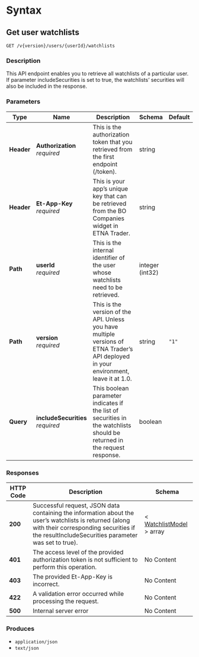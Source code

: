 # Syntax

## Get user watchlists

```
GET /v{version}/users/{userId}/watchlists
```

### Description

This API endpoint enables you to retrieve all watchlists of a particular user. If parameter includeSecurities is set to true, the watchlists’ securities will also be included in the response.

### Parameters

| Type       | Name                                                             | Description                                                                                                                           | Schema          | Default |
| ---------- | ---------------------------------------------------------------- | ------------------------------------------------------------------------------------------------------------------------------------- | --------------- | ------- |
| **Header** | <p><strong>Authorization</strong>  <br><em>required</em></p>     | This is the authorization token that you retrieved from the first endpoint (/token).                                                  | string          |         |
| **Header** | <p><strong>Et-App-Key</strong>  <br><em>required</em></p>        | This is your app’s unique key that can be retrieved from the BO Companies widget in ETNA Trader.                                      | string          |         |
| **Path**   | <p><strong>userId</strong>  <br><em>required</em></p>            | This is the internal identifier of the user whose watchlists need to be retrieved.                                                    | integer (int32) |         |
| **Path**   | <p><strong>version</strong>  <br><em>required</em></p>           | This is the version of the API. Unless you have multiple versions of ETNA Trader’s API deployed in your environment, leave it at 1.0. | string          | `"1"`   |
| **Query**  | <p><strong>includeSecurities</strong>  <br><em>required</em></p> | This boolean parameter indicates if the list of securities in the watchlists should be returned in the request response.              | boolean         |         |

### Responses

| HTTP Code | Description                                                                                                                                                                                            | Schema                                                                      |
| --------- | ------------------------------------------------------------------------------------------------------------------------------------------------------------------------------------------------------ | --------------------------------------------------------------------------- |
| **200**   | Successful request, JSON data containing the information about the user’s watchlists is returned (along with their corresponding securities if the resultIncludeSecurities parameter was set to true). | < [WatchlistModel](watchlists\_getuserwatchlists.md#watchlistmodel) > array |
| **401**   | The access level of the provided authorization token is not sufficient to perform this operation.                                                                                                      | No Content                                                                  |
| **403**   | The provided Et-App-Key is incorrect.                                                                                                                                                                  | No Content                                                                  |
| **422**   | A validation error occurred while processing the request.                                                                                                                                              | No Content                                                                  |
| **500**   | Internal server error                                                                                                                                                                                  | No Content                                                                  |

### Produces

* `application/json`
* `text/json`
